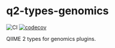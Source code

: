 # q2-types-genomics
![CI](https://github.com/bokulich-lab/q2-types-genomics/actions/workflows/ci-dev.yaml/badge.svg)
[![codecov](https://codecov.io/gh/bokulich-lab/q2-types-genomics/graph/badge.svg?token=EM0UQNCEC5)](https://codecov.io/gh/bokulich-lab/q2-types-genomics)

QIIME 2 types for genomics plugins.
